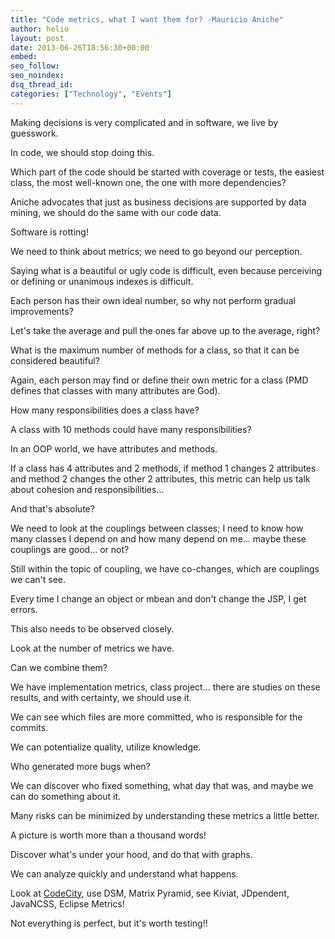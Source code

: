 ```yaml
---
title: "Code metrics, what I want them for? -Mauricio Aniche"
author: helio
layout: post
date: 2013-06-26T18:56:30+00:00
embed: 
seo_follow: 
seo_noindex: 
dsq_thread_id: 
categories: ["Technology", "Events"]
---
```


Making decisions is very complicated and in software, we live by guesswork.

In code, we should stop doing this.

Which part of the code should be started with coverage or tests, the easiest class, the most well-known one, the one with more dependencies?

Aniche advocates that just as business decisions are supported by data mining, we should do the same with our code data.

Software is rotting!

We need to think about metrics; we need to go beyond our perception.

Saying what is a beautiful or ugly code is difficult, even because perceiving or defining or unanimous indexes is difficult.

Each person has their own ideal number, so why not perform gradual improvements?

Let's take the average and pull the ones far above up to the average, right?

What is the maximum number of methods for a class, so that it can be considered beautiful?

Again, each person may find or define their own metric for a class (PMD defines that classes with many attributes are God).

How many responsibilities does a class have?

A class with 10 methods could have many responsibilities?

In an OOP world, we have attributes and methods.

If a class has 4 attributes and 2 methods, if method 1 changes 2 attributes and method 2 changes the other 2 attributes, this metric can help us talk about cohesion and responsibilities...

And that's absolute?

We need to look at the couplings between classes; I need to know how many classes I depend on and how many depend on me... maybe these couplings are good... or not?

Still within the topic of coupling, we have co-changes, which are couplings we can't see.

Every time I change an object or mbean and don't change the JSP, I get errors.

This also needs to be observed closely.

Look at the number of metrics we have.

Can we combine them?

We have implementation metrics, class project... there are studies on these results, and with certainty, we should use it.

We can see which files are more committed, who is responsible for the commits.

We can potentialize quality, utilize knowledge.

Who generated more bugs when?

We can discover who fixed something, what day that was, and maybe we can do something about it.

Many risks can be minimized by understanding these metrics a little better.

A picture is worth more than a thousand words!

Discover what's under your hood, and do that with graphs.

We can analyze quickly and understand what happens.

Look at [CodeCity][1], use DSM, Matrix Pyramid, see Kiviat, JDpendent, JavaNCSS, Eclipse Metrics!

Not everything is perfect, but it's worth testing!!

[1]: http://www.inf.usi.ch/phd/wettel/codecity.html "code city"